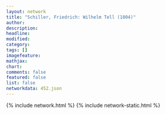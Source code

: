 ```yaml
---
layout: network
title: "Schiller, Friedrich: Wilhelm Tell (1804)"
author:
description:
headline:
modified:
category:
tags: []
imagefeature: 
mathjax: 
chart: 
comments: false
featured: false
list: false
networkdata: 452.json
---
```

{% include network.html %}
{% include network-static.html %}
